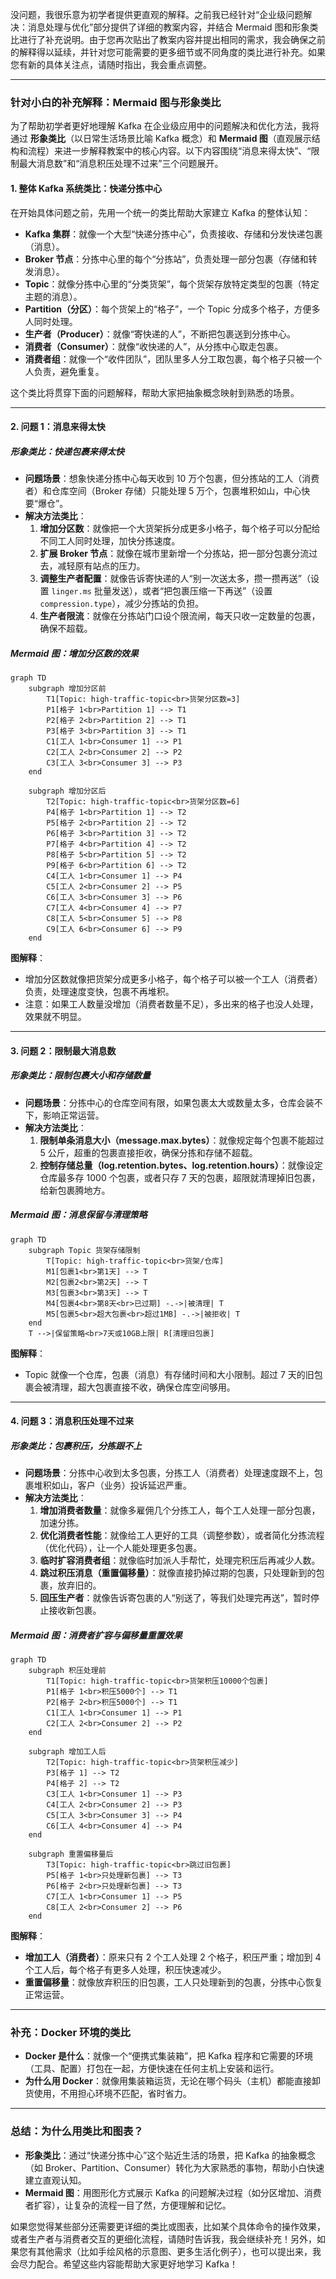 
没问题，我很乐意为初学者提供更直观的解释。之前我已经针对“企业级问题解决：消息处理与优化”部分提供了详细的教案内容，并结合 Mermaid 图和形象类比进行了补充说明。由于您再次贴出了教案内容并提出相同的需求，我会确保之前的解释得以延续，并针对您可能需要的更多细节或不同角度的类比进行补充。如果您有新的具体关注点，请随时指出，我会重点调整。

---

### 针对小白的补充解释：Mermaid 图与形象类比

为了帮助初学者更好地理解 Kafka 在企业级应用中的问题解决和优化方法，我将通过 **形象类比**（以日常生活场景比喻 Kafka 概念）和 **Mermaid 图**（直观展示结构和流程）来进一步解释教案中的核心内容。以下内容围绕“消息来得太快”、“限制最大消息数”和“消息积压处理不过来”三个问题展开。

#### 1. 整体 Kafka 系统类比：快递分拣中心
在开始具体问题之前，先用一个统一的类比帮助大家建立 Kafka 的整体认知：
- **Kafka 集群**：就像一个大型“快递分拣中心”，负责接收、存储和分发快递包裹（消息）。
- **Broker 节点**：分拣中心里的每个“分拣站”，负责处理一部分包裹（存储和转发消息）。
- **Topic**：就像分拣中心里的“分类货架”，每个货架存放特定类型的包裹（特定主题的消息）。
- **Partition（分区）**：每个货架上的“格子”，一个 Topic 分成多个格子，方便多人同时处理。
- **生产者（Producer）**：就像“寄快递的人”，不断把包裹送到分拣中心。
- **消费者（Consumer）**：就像“收快递的人”，从分拣中心取走包裹。
- **消费者组**：就像一个“收件团队”，团队里多人分工取包裹，每个格子只被一个人负责，避免重复。

这个类比将贯穿下面的问题解释，帮助大家把抽象概念映射到熟悉的场景。

---

#### 2. 问题 1：消息来得太快

##### 形象类比：快递包裹来得太快
- **问题场景**：想象快递分拣中心每天收到 10 万个包裹，但分拣站的工人（消费者）和仓库空间（Broker 存储）只能处理 5 万个，包裹堆积如山，中心快要“爆仓”。
- **解决方法类比**：
  1. **增加分区数**：就像把一个大货架拆分成更多小格子，每个格子可以分配给不同工人同时处理，加快分拣速度。
  2. **扩展 Broker 节点**：就像在城市里新增一个分拣站，把一部分包裹分流过去，减轻原有站点的压力。
  3. **调整生产者配置**：就像告诉寄快递的人“别一次送太多，攒一攒再送”（设置 `linger.ms` 批量发送），或者“把包裹压缩一下再送”（设置 `compression.type`），减少分拣站的负担。
  4. **生产者限流**：就像在分拣站门口设个限流闸，每天只收一定数量的包裹，确保不超载。

##### Mermaid 图：增加分区数的效果
```mermaid
graph TD
    subgraph 增加分区前
        T1[Topic: high-traffic-topic<br>货架分区数=3]
        P1[格子 1<br>Partition 1] --> T1
        P2[格子 2<br>Partition 2] --> T1
        P3[格子 3<br>Partition 3] --> T1
        C1[工人 1<br>Consumer 1] --> P1
        C2[工人 2<br>Consumer 2] --> P2
        C3[工人 3<br>Consumer 3] --> P3
    end

    subgraph 增加分区后
        T2[Topic: high-traffic-topic<br>货架分区数=6]
        P4[格子 1<br>Partition 1] --> T2
        P5[格子 2<br>Partition 2] --> T2
        P6[格子 3<br>Partition 3] --> T2
        P7[格子 4<br>Partition 4] --> T2
        P8[格子 5<br>Partition 5] --> T2
        P9[格子 6<br>Partition 6] --> T2
        C4[工人 1<br>Consumer 1] --> P4
        C5[工人 2<br>Consumer 2] --> P5
        C6[工人 3<br>Consumer 3] --> P6
        C7[工人 4<br>Consumer 4] --> P7
        C8[工人 5<br>Consumer 5] --> P8
        C9[工人 6<br>Consumer 6] --> P9
    end
```

**图解释**：
- 增加分区数就像把货架分成更多小格子，每个格子可以被一个工人（消费者）负责，处理速度变快，包裹不再堆积。
- 注意：如果工人数量没增加（消费者数量不足），多出来的格子也没人处理，效果就不明显。

---

#### 3. 问题 2：限制最大消息数

##### 形象类比：限制包裹大小和存储数量
- **问题场景**：分拣中心的仓库空间有限，如果包裹太大或数量太多，仓库会装不下，影响正常运营。
- **解决方法类比**：
  1. **限制单条消息大小（message.max.bytes）**：就像规定每个包裹不能超过 5 公斤，超重的包裹直接拒收，确保分拣和存储不超载。
  2. **控制存储总量（log.retention.bytes、log.retention.hours）**：就像设定仓库最多存 1000 个包裹，或者只存 7 天的包裹，超限就清理掉旧包裹，给新包裹腾地方。

##### Mermaid 图：消息保留与清理策略
```mermaid
graph TD
    subgraph Topic 货架存储限制
        T[Topic: high-traffic-topic<br>货架/仓库]
        M1[包裹1<br>第1天] --> T
        M2[包裹2<br>第2天] --> T
        M3[包裹3<br>第3天] --> T
        M4[包裹4<br>第8天<br>已过期] -.->|被清理| T
        M5[包裹5<br>超大包裹<br>超过1MB] -.->|被拒收| T
    end
    T -->|保留策略<br>7天或10GB上限| R[清理旧包裹]
```

**图解释**：
- Topic 就像一个仓库，包裹（消息）有存储时间和大小限制。超过 7 天的旧包裹会被清理，超大包裹直接不收，确保仓库空间够用。

---

#### 4. 问题 3：消息积压处理不过来

##### 形象类比：包裹积压，分拣跟不上
- **问题场景**：分拣中心收到太多包裹，分拣工人（消费者）处理速度跟不上，包裹堆积如山，客户（业务）投诉延迟严重。
- **解决方法类比**：
  1. **增加消费者数量**：就像多雇佣几个分拣工人，每个工人处理一部分包裹，加速分拣。
  2. **优化消费者性能**：就像给工人更好的工具（调整参数），或者简化分拣流程（优化代码），让一个人能处理更多包裹。
  3. **临时扩容消费者组**：就像临时加派人手帮忙，处理完积压后再减少人数。
  4. **跳过积压消息（重置偏移量）**：就像直接扔掉过期的包裹，只处理新到的包裹，放弃旧的。
  5. **回压生产者**：就像告诉寄包裹的人“别送了，等我们处理完再送”，暂时停止接收新包裹。

##### Mermaid 图：消费者扩容与偏移量重置效果
```mermaid
graph TD
    subgraph 积压处理前
        T1[Topic: high-traffic-topic<br>货架积压10000个包裹]
        P1[格子 1<br>积压5000个] --> T1
        P2[格子 2<br>积压5000个] --> T1
        C1[工人 1<br>Consumer 1] --> P1
        C2[工人 2<br>Consumer 2] --> P2
    end

    subgraph 增加工人后
        T2[Topic: high-traffic-topic<br>货架积压减少]
        P3[格子 1] --> T2
        P4[格子 2] --> T2
        C3[工人 1<br>Consumer 1] --> P3
        C4[工人 2<br>Consumer 2] --> P3
        C5[工人 3<br>Consumer 3] --> P4
        C6[工人 4<br>Consumer 4] --> P4
    end

    subgraph 重置偏移量后
        T3[Topic: high-traffic-topic<br>跳过旧包裹]
        P5[格子 1<br>只处理新包裹] --> T3
        P6[格子 2<br>只处理新包裹] --> T3
        C7[工人 1<br>Consumer 1] --> P5
        C8[工人 2<br>Consumer 2] --> P6
    end
```

**图解释**：
- **增加工人（消费者）**：原来只有 2 个工人处理 2 个格子，积压严重；增加到 4 个工人后，每个格子有更多人处理，积压快速减少。
- **重置偏移量**：就像放弃积压的旧包裹，工人只处理新到的包裹，分拣中心恢复正常运营。

---

### 补充：Docker 环境的类比
- **Docker 是什么**：就像一个“便携式集装箱”，把 Kafka 程序和它需要的环境（工具、配置）打包在一起，方便快速在任何主机上安装和运行。
- **为什么用 Docker**：就像用集装箱运货，无论在哪个码头（主机）都能直接卸货使用，不用担心环境不匹配，省时省力。

---

### 总结：为什么用类比和图表？
- **形象类比**：通过“快递分拣中心”这个贴近生活的场景，把 Kafka 的抽象概念（如 Broker、Partition、Consumer）转化为大家熟悉的事物，帮助小白快速建立直观认知。
- **Mermaid 图**：用图形化方式展示 Kafka 的问题解决过程（如分区增加、消费者扩容），让复杂的流程一目了然，方便理解和记忆。

如果您觉得某些部分还需要更详细的类比或图表，比如某个具体命令的操作效果，或者生产者与消费者交互的更细化流程，请随时告诉我，我会继续补充！另外，如果您有其他需求（比如手绘风格的示意图、更多生活化例子），也可以提出来，我会尽力配合。希望这些内容能帮助大家更好地学习 Kafka！